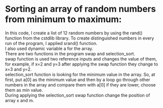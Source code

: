 # Sorting an array of random numbers from minimum to maximum:
In this code, I create a list of 12 random numbers by using the rand() function from the cstdlib library. To create distinguished numbers in every run of the program, I applied srand() function.<br />
I also used dynamic variable a for the array. <br />
There are two functions in the program swap and selection_sort.<br />
swap function is used two reference inputs and changes the value of them, for example, if x=2 and y=3 after applying the swap function they change to x=3 and y=2.<br />
selection_sort function is looking for the minimum value in the array. So, at first, put a[0] as the minimum value and then by a loop go through other numbers in the array and compare them with a[0] if they are lower, choose them as min value.<br />
During applying the selection_sort swap function change the position of array x and m.<br />

